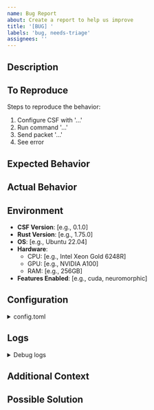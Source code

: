 ```yaml
---
name: Bug Report
about: Create a report to help us improve
title: '[BUG] '
labels: 'bug, needs-triage'
assignees: ''
---
```


## Description
<!-- A clear and concise description of what the bug is. -->

## To Reproduce
Steps to reproduce the behavior:
1. Configure CSF with '...'
2. Run command '...'
3. Send packet '...'
4. See error

## Expected Behavior
<!-- A clear and concise description of what you expected to happen. -->

## Actual Behavior
<!-- What actually happened. Include error messages, stack traces, logs. -->

## Environment
- **CSF Version**: [e.g., 0.1.0]
- **Rust Version**: [e.g., 1.75.0]
- **OS**: [e.g., Ubuntu 22.04]
- **Hardware**: 
  - CPU: [e.g., Intel Xeon Gold 6248R]
  - GPU: [e.g., NVIDIA A100]
  - RAM: [e.g., 256GB]
- **Features Enabled**: [e.g., cuda, neuromorphic]

## Configuration
<details>
<summary>config.toml</summary>

```toml
# Paste your configuration here
```
</details>

## Logs
<details>
<summary>Debug logs</summary>

```
# Paste relevant logs here
```
</details>

## Additional Context
<!-- Add any other context about the problem here. -->

## Possible Solution
<!-- If you have suggestions on how to fix the bug. -->
